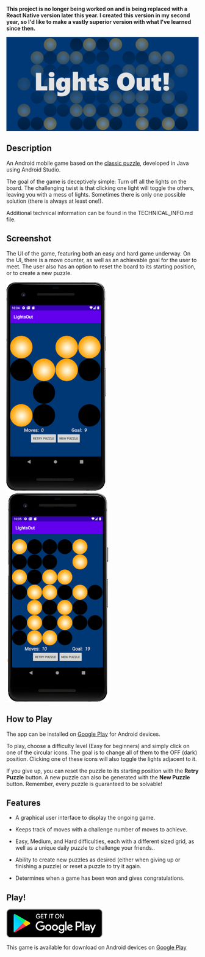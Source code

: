 **This project is no longer being worked on and is being replaced with a React Native version later this year. I created this version in my second year, so I'd like to make a vastly superior version with what I've learned since then.**

![Header](images/header.png)

## Description

An Android mobile game based on the [classic puzzle](https://en.wikipedia.org/wiki/Lights_Out_(game)), developed in Java using Android Studio.

The goal of the game is deceptively simple: Turn off all the lights on the board. The challenging twist is that clicking one light will toggle the others, leaving you with a mess of lights. Sometimes there is only one possible solution (there is always at least one!).

Additional technical information can be found in the TECHNICAL_INFO.md file.

## Screenshot

The UI of the game, featuring both an easy and hard game underway. On the UI, there is a move counter, as well as an achievable goal for the user to meet. The user also has an option to reset the board to its starting position, or to create a new puzzle.

![Image of Easy Gameplay](images/Capture.PNG) ![Image of Hard Gameplay](images/Capture2.PNG)

## How to Play

The app can be installed on [Google Play](https://play.google.com/store/apps/details?id=app.game.lightsout) for Android devices.

To play, choose a difficulty level (Easy for beginners) and simply click on one of the circular icons. The goal is to change all of them to the OFF (dark) position. Clicking one of these icons will also toggle the lights adjacent to it.

If you give up, you can reset the puzzle to its starting position with the **Retry Puzzle** button. A new puzzle can also be generated with the **New Puzzle** button. Remember, every puzzle is guaranteed to be solvable!

## Features

* A graphical user interface to display the ongoing game.

* Keeps track of moves with a challenge number of moves to achieve.

* Easy, Medium, and Hard difficulties, each with a different sized grid, as well as a unique daily puzzle to challenge your friends..

* Ability to create new puzzles as desired (either when giving up or finishing a puzzle) or reset a puzzle to try it again.

* Determines when a game has been won and gives congratulations.

## Play!

[![Foo](images/google-play-badge-small.png)](https://play.google.com/store/apps/details?id=app.game.lightsout)

This game is available for download on Android devices on [Google Play](https://play.google.com/store/apps/details?id=app.game.lightsout)